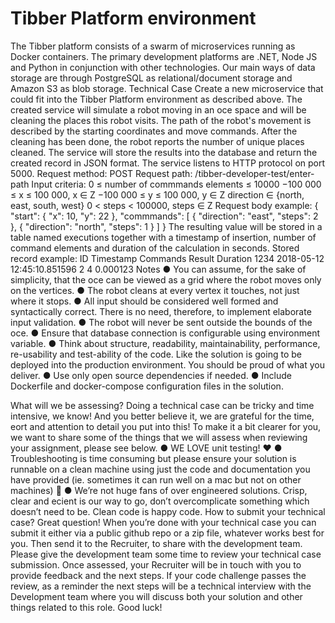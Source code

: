 # Tibber Platform environment
The Tibber platform consists of a swarm of microservices running as
Docker containers. The primary development platforms are .NET,
Node JS and Python in conjunction with other technologies. Our
main ways of data storage are through PostgreSQL as
relational/document storage and Amazon S3 as blob storage.
Technical Case
Create a new microservice that could fit into the Tibber Platform environment as
described above. The created service will simulate a robot moving in an oce space
and will be cleaning the places this robot visits. The path of the robot's movement is
described by the starting coordinates and move commands. After the cleaning has
been done, the robot reports the number of unique places cleaned. The service will
store the results into the database and return the created record in JSON format. The
service listens to HTTP protocol on port 5000.
Request method: POST
Request path: /tibber-developer-test/enter-path
Input criteria:
0 ≤ number of commmands elements ≤ 10000
−100 000 ≤ x ≤ 100 000, x ∈ Z
−100 000 ≤ y ≤ 100 000, y ∈ Z
direction ∈ {north, east, south, west}
0 < steps < 100000, steps ∈ Z
Request body example:
{
"start": {
"x": 10,
"y": 22 },
"commmands": [
{
"direction": "east",
"steps": 2 },
{
"direction": "north",
"steps": 1
} ]
}
The resulting value will be stored in a table named executions together with a
timestamp of insertion, number of command elements and duration of the calculation
in seconds.
Stored record example:
ID Timestamp Commands Result Duration
1234 2018-05-12 12:45:10.851596 2 4 0.000123
Notes
● You can assume, for the sake of simplicity, that the oce can be viewed as a
grid where the robot moves only on the vertices.
● The robot cleans at every vertex it touches, not just where it stops.
● All input should be considered well formed and syntactically correct. There is no
need, therefore, to implement elaborate input validation.
● The robot will never be sent outside the bounds of the oce.
● Ensure that database connection is configurable using environment variable.
● Think about structure, readability, maintainability, performance, re-usability and
test-ability of the code. Like the solution is going to be deployed into the
production environment. You should be proud of what you deliver.
● Use only open source dependencies if needed.
● Include Dockerfile and docker-compose configuration files in the solution.

What will we be assessing?
Doing a technical case can be tricky and time intensive, we know! And you better
believe it, we are grateful for the time, eort and attention to detail you put into this! To
make it a bit clearer for you, we want to share some of the things that we will assess
when reviewing your assignment, please see below.
● WE LOVE unit testing! ♥
● Troubleshooting is time consuming but please ensure your solution is runnable
on a clean machine using just the code and documentation you have provided
(ie. sometimes it can run well on a mac but not on other machines) 🏃
● We’re not huge fans of over engineered solutions. Crisp, clear and ecient is our
way to go, don’t overcomplicate something which doesn’t need to be. Clean code
is happy code.
How to submit your technical case?
Great question! When you’re done with your technical case you can submit it either via
a public github repo or a zip file, whatever works best for you. Then send it to the
Recruiter, to share with the development team. Please give the development team
some time to review your technical case submission. Once assessed, your Recruiter will
be in touch with you to provide feedback and the next steps. If your code challenge
passes the review, as a reminder the next steps will be a technical interview with the
Development team where you will discuss both your solution and other things related to
this role.
Good luck!
